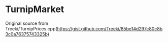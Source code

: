 # TurnipMarket

Original source from Treeki/TurnipPrices.cpp(https://gist.github.com/Treeki/85be14d297c80c8b3c0a76375743325b)